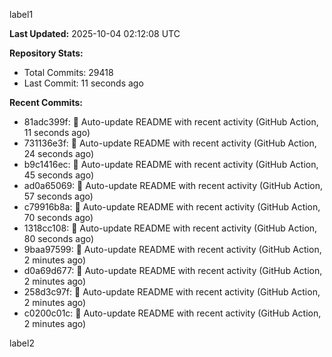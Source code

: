 
label1 
<!-- ACTIVITY_START -->
**Last Updated:** 2025-10-04 02:12:08 UTC

**Repository Stats:**
- Total Commits: 29418
- Last Commit: 11 seconds ago

**Recent Commits:**
- 81adc399f: 🤖 Auto-update README with recent activity (GitHub Action, 11 seconds ago)
- 731136e3f: 🤖 Auto-update README with recent activity (GitHub Action, 24 seconds ago)
- b9c1416ec: 🤖 Auto-update README with recent activity (GitHub Action, 45 seconds ago)
- ad0a65069: 🤖 Auto-update README with recent activity (GitHub Action, 57 seconds ago)
- c79916b8a: 🤖 Auto-update README with recent activity (GitHub Action, 70 seconds ago)
- 1318cc108: 🤖 Auto-update README with recent activity (GitHub Action, 80 seconds ago)
- 9baa97599: 🤖 Auto-update README with recent activity (GitHub Action, 2 minutes ago)
- d0a69d677: 🤖 Auto-update README with recent activity (GitHub Action, 2 minutes ago)
- 258d3c97f: 🤖 Auto-update README with recent activity (GitHub Action, 2 minutes ago)
- c0200c01c: 🤖 Auto-update README with recent activity (GitHub Action, 2 minutes ago)
<!-- ACTIVITY_END -->

label2
